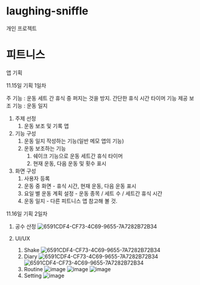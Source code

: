 # laughing-sniffle
개인 프로젝트

# 피트니스 
앱 기획

11.15일 
기획 1일차

주 기능 : 운동 세트 간 휴식 중 퍼지는 것을 방지. 간단한 휴식 시간 타이머 기능 제공
보조 기능 : 운동 일지

1. 주제 선정
	1. 운동 보조 및  기록 앱
2. 기능 구성
	1. 운동 일지 작성하는 기능(일반 메모 앱의 기능)
	2. 운동 보조하는 기능
		1. 쉐이크 기능으로 운동 세트간 휴식 타이머 
		2. 현재 운동, 다음 운동 및 횟수 표시
3. 화면 구성
	1. 사용자 등록
	2. 운동 중 화면 - 휴식 시간, 현재 운동, 다음 운동 표시
	3. 요일 별 운동 계획 설정 - 운동 종목 / 세트 수 / 세트간 휴식 시간
	4. 운동 일지 - 다른 피트니스 앱 참고해 볼 것.

11.16일
기획 2일차

1. 공수 산정
	![6591CDF4-CF73-4C69-9655-7A7282B72B34](https://user-images.githubusercontent.com/25360781/141990386-015443a4-20e9-40c3-8a86-e25c209e2193.png)

2. UI/UX
	1. Shake
		![6591CDF4-CF73-4C69-9655-7A7282B72B34](https://user-images.githubusercontent.com/25360781/141990510-e3e08415-0e9a-4ca3-bf39-824aeccd5cce.png)
	2. Diary
		![6591CDF4-CF73-4C69-9655-7A7282B72B34](https://user-images.githubusercontent.com/25360781/141990567-dc7df3b7-3a11-4c78-a684-918804834e46.png)
		![6591CDF4-CF73-4C69-9655-7A7282B72B34](https://user-images.githubusercontent.com/25360781/141990592-21dfef40-61e9-442f-8e46-eaa478388448.png)
	3. Routine
		![image](https://user-images.githubusercontent.com/25360781/141990958-fd5de3ec-8c3d-4293-b440-69765a3302c4.png)
		![image](https://user-images.githubusercontent.com/25360781/141990909-74a300c5-07b1-4b5b-9709-1d7404734a0c.png)
		![image](https://user-images.githubusercontent.com/25360781/141991011-b1d0a57b-f1d7-479e-a094-db14aaa6025e.png)
	4. Setting
		![image](https://user-images.githubusercontent.com/25360781/141991156-f25c98a6-e453-4948-b6ca-8b7431be818a.png)

